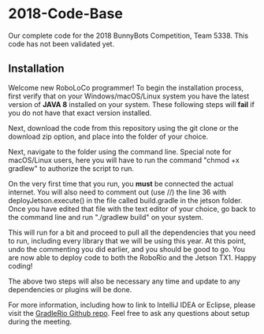 # 2018-Code-Base
Our complete code for the 2018 BunnyBots Competition, Team 5338. This code has not been validated yet.

## Installation
Welcome new RoboLoCo programmer! To begin the installation process, first verify that on your Windows/macOS/Linux system you have the latest version of **JAVA 8** installed on your system. These following steps will **fail** if you do not have that exact version installed.

Next, download the code from this repository using the git clone or the download zip option, and place into the folder of your choice. 

Next, navigate to the folder using the command line. Special note for macOS/Linux users, here you will have to run the command "chmod +x gradlew" to authorize the script to run.

On the very first time that you run, you **must** be connected the actual internet. You will also need to comment out (use //) the line 36 with deployJetson.execute() in the file called build.gradle in the jetson folder. Once you have edited that file with the text editor of your choice, go back to the command line and run "./gradlew build" on your system.

This will run for a bit and proceed to pull all the dependencies that you need to run, including every library that we will be using this year. At this point, undo the commenting you did earlier, and you should be good to go. You are now able to deploy code to both the RoboRio and the Jetson TX1. Happy coding!

The above two steps will also be necessary any time and update to any dependencies or plugins will be done.

For more information, including how to link to IntelliJ IDEA or Eclipse, please visit the [GradleRio Github repo](https://github.com/Open-RIO/GradleRIO). Feel free to ask any questions about setup during the meeting.
